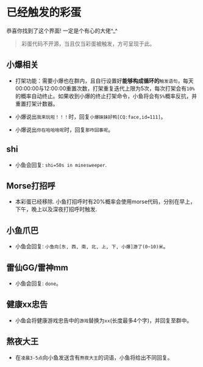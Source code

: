 # 已经触发的彩蛋

恭喜你找到了这个界面! 一定是个有心的大佬^\_^

> 彩蛋代码不开源，当且仅当彩蛋被触发，方可呈现于此。

## 小爆相关

+ 打架功能：需要小爆也在群内，且自行设置好**能够构成循环的**`触发语句`，每天00:00:00与12:00:00重置次数，打架重复迭代上限为5次，每次打架会有`10%`的概率自动终止。如果收到小爆的终止打架命令，小鱼将会有`5%`概率反抗，并重置打架计数器。

+ 小爆说出`我来玩啦！！！`时，回复`小爆妹妹好鸭[CQ:face,id=111]`。

+ 小爆说出`你在哈哈啥呢`时，回复`那咋回事呢`。

## shi
+ 小鱼会回复: `shi=50s in minesweeper`.

## Morse打招呼 
+ 本彩蛋已经移除. 小鱼打招呼时有20%概率会使用morse代码，分别在早上，下午，晚上以及深夜打招呼时触发.

## 小鱼爪巴
+ 小鱼会回复: `小鱼向[东, 西, 南, 北, 上, 下, 小爆]游了(0~10)米`。

## 雷仙GG/雷神mm
+ 小鱼会回复: `done`。

## 健康xx忠告
+ 小鱼会将健康游戏忠告中的`游戏`替换为`xx`(长度最多4个字)，并回复至群中。

## 熬夜大王
+ 在`凌晨3-5点`向小鱼发送含有`熬夜大王`的词语，小鱼将给出不同回复。
